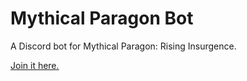 # Mythical Paragon Bot

A Discord bot for Mythical Paragon: Rising Insurgence.

[Join it here.](https://discord.gg/WtBjBMMjjJ)
